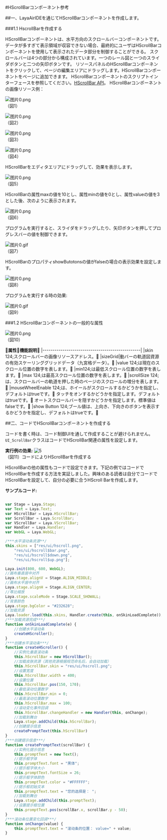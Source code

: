 #HScrollBarコンポーネント参考



##一、LayaAirIDEを通じてHScrollBarコンポーネントを作成します。

###1.1 HscrollBarを作成する

HScrollBarコンポーネントは、水平方向のスクロールバーコンポーネントです。
データが多すぎて表示領域が収容できない場合、最終的にユーザはHScrollBarコンポーネントを使用して表示されたデータ部分を制御することができる。
スクロールバーは4つの部分から構成されています。一つのレール図と一つのスライダボタンと二つの矢印ボタンです。
リソースパネルのHScrollBarコンポーネントをクリックして、ページの編集エリアにドラッグします。HScrollBarコンポーネントをページに追加できます。
HScrollBarコンポーネントのスクリプトインターフェースを参照してください。[HScrollBar API](http://layaair.ldc.layabox.com/api/index.html?category=Core&class=laya.ui.HScrollBar)。
HScrollBarコンポーネントの画像リソース例：

​![图片0.png](img/1.png)<br/>
（図1）

​![图片0.png](img/2.png)<br/>
（図2）

​![图片0.png](img/3.png)<br/>
（図3）

​![图片0.png](img/4.png)<br/>
（図4）

HScrollBarをエディタエリアにドラッグして、効果を表示します。

​![图片0.png](img/5.png)<br/>
（図5）

HScrollBarの属性maxの値を10とし、属性minの値を0とし、属性valueの値を3とした後、次のように表示されます。

​![图片0.png](img/6.png)<br/>
（図6）

プログラムを実行すると、スライダをドラッグしたり、矢印ボタンを押してプログレスバーの値を制御できます。

​![图片0.gif](gif/1.gif)<br/>
（図7）

HScrollBarのプロパティshowButotonsの値がfalseの場合の表示効果を設定します。

​![图片0.png](img/7.png)<br/>
（図8）

プログラムを実行する時の効果:

​![图片0.gif](gif/2.gif)<br/>
（図9）



 



###1.2 HScrollBarコンポーネントの一般的な属性

​![图片0.png](img/8.png)<br/>
（図10）

𞓜**属性**𞓜**機能説明**𞓜
|-------------------------------------------------|
|skin 124;スクロールバーの画像リソースアドレス。𞓜
|sizeGrid|動バーの軌道図資源の有効スケーリンググリッドデータ（九宮格データ）。𞓜
|value 124;は現在のスクロール位置の数字を表します。𞓜
|min124;は最低スクロール位置の数字を表します。𞓜
|max 124;は最高スクロール位置の数字を表します。𞓜
|scrollSize 124;は、スクロールバーの軌道を押した時のページのスクロールの増分を表します。𞓜
|mouseWheelEnable 124;は、ホイールがスクロールするかどうかを指定し、デフォルトはtrueです。𞓜
タッチをオンするかどうかを指定します。デフォルトはtrueです。𞓜
オートスクロールバーを隠すかどうかを指定します。標準値はfalseです。𞓜
|show Button 124;ブール値は、上向き、下向きのボタンを表示するかどうかを指定し、デフォルトはtrueです。𞓜



 



##二、コードでHScrollBarコンポーネントを作成する

コードを書く時は、コード制御UIを通して作成することが避けられません。`UI_ScrollBar`クラスはコードでHScrollBar関連の属性を設定します。

**実行例の効果:**
​![5](gif/4.gif)<br/>
（図11）コードによりHScrollBarを作成する

HScrollBarの他の属性もコードで設定できます。下記の例ではコードでHScrollBarを作成する方法を実証しました。興味のある読者は自分でコードでHScrollBarを設定して、自分の必要に合うHScroll Barを作成します。

**サンプルコード:**


```javascript

var Stage = Laya.Stage;
var Text = Laya.Text;
var HScrollBar = Laya.HScrollBar;
var ScrollBar = Laya.ScrollBar;
var VScrollBar = Laya.VScrollBar;
var Handler = Laya.Handler;
var WebGL = Laya.WebGL;

/***水平滚动条资源**/
this.skins = ["res/ui/hscroll.png",
    "res/ui/hscroll$bar.png",
    "res/ui/hscroll$down.png",
    "res/ui/hscroll$up.png"];

Laya.init(800, 600, WebGL);
//画布垂直居中对齐
Laya.stage.alignV = Stage.ALIGN_MIDDLE;
//画布水平居中对齐
Laya.stage.alignH = Stage.ALIGN_CENTER;
//等比缩放
Laya.stage.scaleMode = Stage.SCALE_SHOWALL;
//背景颜色
Laya.stage.bgColor = "#232628";
//加载资源
Laya.loader.load(this.skins, Handler.create(this, onSkinLoadComplete));
/***加载资源完成***/
function onSkinLoadComplete(e) {
    //创建水平滚动条
    createHScroller();
}
/***创建水平滚动条***/
function createHScroller() {
    //实例化垂直滚动条
    this.hScrollBar = new HScrollBar();
    //加载皮肤资源（其他资源根据规范命名后，会自动加载）
    this.hScrollBar.skin = "res/ui/hscroll.png";
    //设置宽度
    this.hScrollBar.width = 400;
    //设置位置
    this.hScrollBar.pos(150, 170);
    //最低滚动位置数字
    this.hScrollBar.min = 0;
    //最高滚动位置数字
    this.hScrollBar.max = 100;
    //滚动变化事件回调
    this.hScrollBar.changeHandler = new Handler(this, onChange);
    //加载到舞台
    Laya.stage.addChild(this.hScrollBar);
    //创建提示信息
    createPromptText(this.hScrollBar)
}
/***创建提示信息***/
function createPromptText(scrollBar) {
    //实例化提示信息
    this.promptText = new Text();
    //提示框字体
    this.promptText.font = "黑体";
    //提示框字体大小
    this.promptText.fontSize = 26;
    //提示框字体颜色
    this.promptText.color = "#FFFFFF";
    //提示框初始文本
    this.promptText.text = "您的选择是： ";
    //加载到舞台
    Laya.stage.addChild(this.promptText);
    //设置提示框位置
    this.promptText.pos(scrollBar.x, scrollBar.y - 50);
}
/***滚动条位置变化回调***/
function onChange(value) {
    this.promptText.text = "滚动条的位置： value=" + value;
}
```


